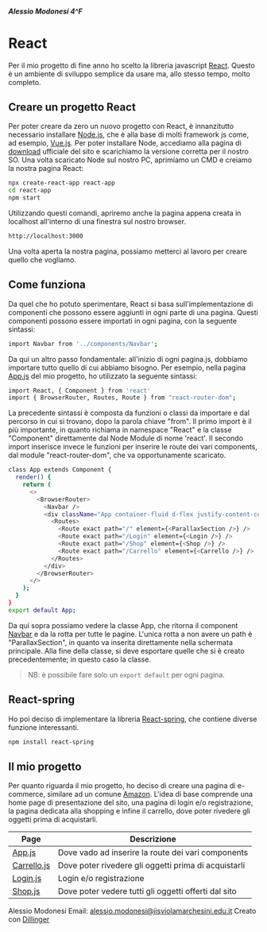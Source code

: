 ##### Alessio Modonesi 4^F
# React

Per il mio progetto di fine anno ho scelto la libreria javascript [React]. 
Questo è un ambiente di sviluppo semplice da usare ma, allo stesso tempo, molto completo.

## Creare un progetto React
Per poter creare da zero un nuovo progetto con React, è innanzitutto necessario installare
[Node.js], che è alla base di molti framework js come, ad esempio, [Vue.js].
Per poter installare Node, accediamo alla pagina di [download] ufficiale del sito e scarichiamo
la versione corretta per il nostro SO.
Una volta scaricato Node sul nostro PC, aprimiamo un CMD e creiamo la nostra pagina React:

```sh
npx create-react-app react-app
cd react-app
npm start
```
Utilizzando questi comandi, apriremo anche la pagina appena creata in localhost all'interno
di una finestra sul nostro browser.

```sh
http://localhost:3000
```
Una volta aperta la nostra pagina, possiamo metterci al lavoro per creare quello che vogliamo.

## Come funziona
Da quel che ho potuto sperimentare, React si basa sull'implementazione di componenti che possono
essere aggiunti in ogni parte di una pagina.
Questi componenti possono essere importati in ogni pagina, con la seguente sintassi:

```sh
import Navbar from '../components/Navbar';
```
Da qui un altro passo fondamentale: all'inizio di ogni pagina.js, dobbiamo importare tutto quello
di cui abbiamo bisogno. Per esempio, nella pagina [App.js] del mio progetto, ho utilizzato la 
seguente sintassi:

```sh
import React, { Component } from 'react'
import { BrowserRouter, Routes, Route } from "react-router-dom";
```
La precedente sintassi è composta da funzioni o classi da importare e dal percorso in cui si trovano,
dopo la parola chiave "from".
Il primo import è il più importante, in quanto richiama in namespace "React" e la classe "Component" 
direttamente dal Node Module di nome 'react'.
Il secondo import inserisce invece le funzioni per inserire le route dei vari components, dal module "react-router-dom",
che va opportunamente scaricato.

```sh
class App extends Component {
  render() {
    return (
      <>
        <BrowserRouter>
          <Navbar />
          <div className="App container-fluid d-flex justify-content-center">
            <Routes>
              <Route exact path="/" element={<ParallaxSection />} />
              <Route exact path="/Login" element={<Login />} />
              <Route exact path="/Shop" element={<Shop />} />
              <Route exact path="/Carrello" element={<Carrello />} />
            </Routes>
          </div>
        </BrowserRouter>
      </>
    );
  }
}
export default App;
```
Da qui sopra possiamo vedere la classe App, che ritorna il component [Navbar] e da la rotta per tutte le pagine.
L'unica rotta a non avere un path è "ParallaxSection", in quanto va inserita direttamente nella schermata principale.
Alla fine della classe, si deve esportare quelle che si è creato precedentemente; in questo caso la classe.

> NB: è possibile fare solo un `export default` per ogni pagina.

## React-spring
Ho poi deciso di implementare la libreria [React-spring], che contiene diverse funzione interessanti.

```sh
npm install react-spring
```

## Il mio progetto
Per quanto riguarda il mio progetto, ho deciso di creare una pagina di e-commerce,
similare ad un comune [Amazon].
L'idea di base comprende una home page di presentazione del sito, una pagina di login e/o registrazione,
la pagina dedicata alla shopping e infine il carrello, dove poter rivedere gli oggetti prima di acquistarli.

| Page | Descrizione |
| ------ | ------ |
| [App.js] | Dove vado ad inserire la route dei vari components |
| [Carrello.js] | Dove poter rivedere gli oggetti prima di acquistarli |
| [Login.js] | Login e/o registrazione |
| [Shop.js] | Dove poter vedere tutti gli oggetti offerti dal sito |

Alessio Modonesi
Email: alessio.modonesi@iisviolamarchesini.edu.it
Creato con [Dillinger]

[React]: <https://it.reactjs.org>
[Node.js]: <https://nodejs.org/it>
[Vue.js]: <https://vuejs.org>
[download]: <https://nodejs.org/it/download>
[Amazon]: <https://www.amazon.it>
[App.js]: <https://github.com/alessiomodonesi/ReactApp/blob/main/src/pages/App.js>
[Carrello.js]: <https://github.com/alessiomodonesi/ReactApp/blob/main/src/pages/carrello.js>
[Login.js]: <https://github.com/alessiomodonesi/ReactApp/blob/main/src/pages/login.js>
[Shop.js]: <https://github.com/alessiomodonesi/ReactApp/blob/main/src/pages/Shop.js>
[React-spring]: <https://react-spring.io>
[Navbar]: <https://github.com/alessiomodonesi/ReactApp/blob/main/src/components/navbar.js>
[Dillinger]: <https://dillinger.io>

